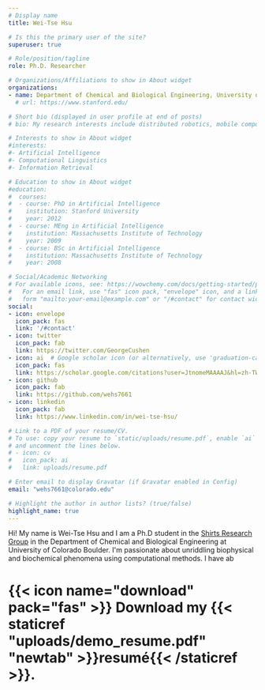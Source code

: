 ```yaml
---
# Display name
title: Wei-Tse Hsu

# Is this the primary user of the site?
superuser: true

# Role/position/tagline
role: Ph.D. Researcher

# Organizations/Affiliations to show in About widget
organizations:
- name: Department of Chemical and Biological Engineering, University of Colorado Boulder
  # url: https://www.stanford.edu/

# Short bio (displayed in user profile at end of posts)
# bio: My research interests include distributed robotics, mobile computing and programmable matter.

# Interests to show in About widget
#interests:
#- Artificial Intelligence
#- Computational Linguistics
#- Information Retrieval

# Education to show in About widget
#education:
#  courses:
#  - course: PhD in Artificial Intelligence
#    institution: Stanford University
#    year: 2012
#  - course: MEng in Artificial Intelligence
#    institution: Massachusetts Institute of Technology
#    year: 2009
#  - course: BSc in Artificial Intelligence
#    institution: Massachusetts Institute of Technology
#    year: 2008

# Social/Academic Networking
# For available icons, see: https://wowchemy.com/docs/getting-started/page-builder/#icons
#   For an email link, use "fas" icon pack, "envelope" icon, and a link in the
#   form "mailto:your-email@example.com" or "/#contact" for contact widget.
social:
- icon: envelope
  icon_pack: fas
  link: '/#contact'
- icon: twitter
  icon_pack: fab
  link: https://twitter.com/GeorgeCushen
- icon: ai  # Google scholar icon (or alternatively, use 'graduation-cap')  
  icon_pack: fas
  link: https://scholar.google.com/citations?user=JtnomeMAAAAJ&hl=zh-TW
- icon: github
  icon_pack: fab
  link: https://github.com/wehs7661
- icon: linkedin
  icon_pack: fab
  link: https://www.linkedin.com/in/wei-tse-hsu/

# Link to a PDF of your resume/CV.
# To use: copy your resume to `static/uploads/resume.pdf`, enable `ai` icons in `params.toml`, 
# and uncomment the lines below.
# - icon: cv
#   icon_pack: ai
#   link: uploads/resume.pdf

# Enter email to display Gravatar (if Gravatar enabled in Config)
email: "wehs7661@colorado.edu"

# Highlight the author in author lists? (true/false)
highlight_name: true
---
```

Hi! My name is Wei-Tse Hsu and I am a Ph.D student in the [Shirts Research Group](https://www.colorado.edu/lab/shirtsgroup/) in the Department of Chemical and Biological Engineering at University of Colorado Boulder. I'm passionate about unriddling biophysical and biochemical phenomena using computational methods. I have ab

# {{< icon name="download" pack="fas" >}} Download my {{< staticref "uploads/demo_resume.pdf" "newtab" >}}resumé{{< /staticref >}}.
